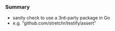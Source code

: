 
### Summary

* sanity check to use a 3rd-party package in Go
* e.g. "github.com/stretchr/testify/assert"


